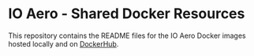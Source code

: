# IO Aero - Shared Docker Resources

This repository contains the README files for the IO Aero Docker images hosted locally and on [DockerHub]().